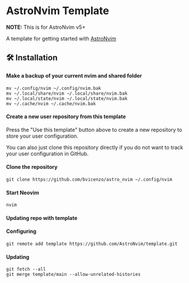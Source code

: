# AstroNvim Template

**NOTE:** This is for AstroNvim v5+

A template for getting started with [AstroNvim](https://github.com/AstroNvim/AstroNvim)

## 🛠️ Installation

#### Make a backup of your current nvim and shared folder

```shell
mv ~/.config/nvim ~/.config/nvim.bak
mv ~/.local/share/nvim ~/.local/share/nvim.bak
mv ~/.local/state/nvim ~/.local/state/nvim.bak
mv ~/.cache/nvim ~/.cache/nvim.bak
```

#### Create a new user repository from this template

Press the "Use this template" button above to create a new repository to store your user configuration.

You can also just clone this repository directly if you do not want to track your user configuration in GitHub.

#### Clone the repository

```shell
git clone https://github.com/bvicenzo/astro_nvim ~/.config/nvim
```

#### Start Neovim

```shell
nvim
```

#### Updating repo with template

#### Configuring

```shell
git remote add template https://github.com/AstroNvim/template.git
```

#### Updating

```shell
git fetch --all
git merge template/main --allow-unrelated-histories
```
